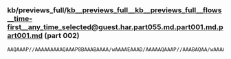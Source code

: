 ### kb/previews_full/kb__previews_full__kb__previews_full__flows__time-first__any_time_selected@guest.har.part055.md.part001.md.part001.md (part 002)

```md
AAQAAAP//AAAAAAAAAQAAAP8BAAABAAAA/wAAAAEAAAD/AAAAAQAAAP//AAABAQAA/wAAAAD/AAABAQAAAAAAAP8AAAABAAAA/wAAAAH/AAD/AQAAAf8AAP8AAAAAAA
```

```
